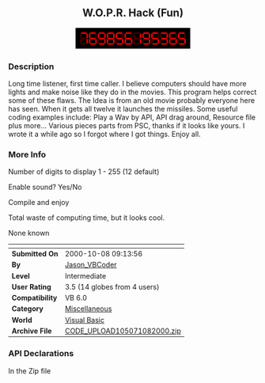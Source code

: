 ﻿<div align="center">

## W\.O\.P\.R\. Hack \(Fun\)

<img src="PIC2000108939433618.gif">
</div>

### Description

Long time listener, first time caller. I believe computers should have more lights and make noise like they do in the movies. This program helps correct some of these flaws. The Idea is from an old movie probably everyone here has seen. When it gets all twelve it launches the missiles. Some useful coding examples include: Play a Wav by API, API drag around, Resource file plus more&#8230; Various pieces parts from PSC, thanks if it looks like yours. I wrote it a while ago so I forgot where I got things. Enjoy all.
 
### More Info
 
Number of digits to display 1 - 255 (12 default)

Enable sound? Yes/No

Compile and enjoy

Total waste of computing time, but it looks cool.

None known


<span>             |<span>
---                |---
**Submitted On**   |2000-10-08 09:13:56
**By**             |[Jason\_VBCoder](https://github.com/Planet-Source-Code/PSCIndex/blob/master/ByAuthor/jason-vbcoder.md)
**Level**          |Intermediate
**User Rating**    |3.5 (14 globes from 4 users)
**Compatibility**  |VB 6\.0
**Category**       |[Miscellaneous](https://github.com/Planet-Source-Code/PSCIndex/blob/master/ByCategory/miscellaneous__1-1.md)
**World**          |[Visual Basic](https://github.com/Planet-Source-Code/PSCIndex/blob/master/ByWorld/visual-basic.md)
**Archive File**   |[CODE\_UPLOAD105071082000\.zip](https://github.com/Planet-Source-Code/jason-vbcoder-w-o-p-r-hack-fun__1-11954/archive/master.zip)

### API Declarations

In the Zip file





